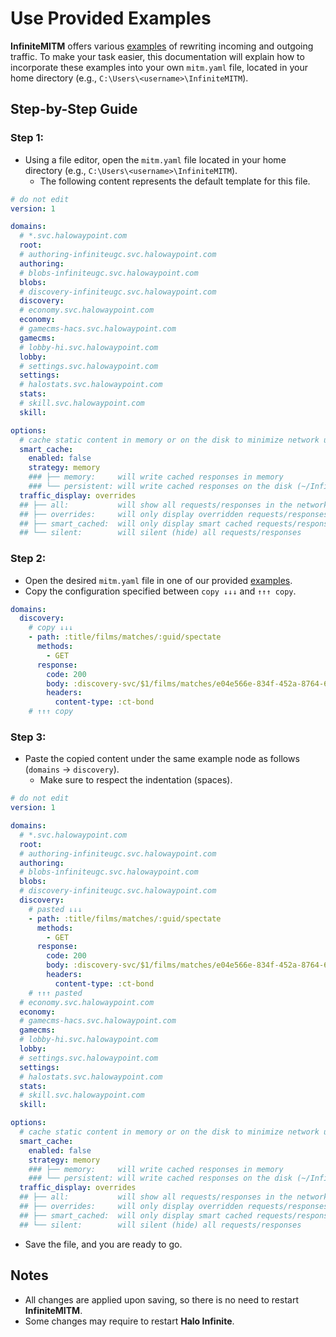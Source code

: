 # Use Provided Examples

**InfiniteMITM** offers various [examples](/examples) of rewriting incoming and outgoing traffic. To make your task easier, this documentation will explain how to incorporate these examples into your own `mitm.yaml` file, located in your home directory (e.g., `C:\Users\<username>\InfiniteMITM`).

## Step-by-Step Guide

### Step 1:

-   Using a file editor, open the `mitm.yaml` file located in your home directory (e.g., `C:\Users\<username>\InfiniteMITM`).
    -   The following content represents the default template for this file.

```yaml
# do not edit
version: 1

domains:
  # *.svc.halowaypoint.com
  root:
  # authoring-infiniteugc.svc.halowaypoint.com
  authoring:
  # blobs-infiniteugc.svc.halowaypoint.com
  blobs:
  # discovery-infiniteugc.svc.halowaypoint.com
  discovery:
  # economy.svc.halowaypoint.com
  economy:
  # gamecms-hacs.svc.halowaypoint.com
  gamecms:
  # lobby-hi.svc.halowaypoint.com
  lobby:
  # settings.svc.halowaypoint.com
  settings:
  # halostats.svc.halowaypoint.com
  stats:
  # skill.svc.halowaypoint.com
  skill:

options:
  # cache static content in memory or on the disk to minimize network usage and enhance game's performance
  smart_cache:
    enabled: false
    strategy: memory
    ### ├── memory:     will write cached responses in memory
    ### └── persistent: will write cached responses on the disk (~/InfiniteMITM/cache)
  traffic_display: overrides
  ## ├── all:           will show all requests/responses in the network table
  ## ├── overrides:     will only display overridden requests/responses in the network table
  ## ├── smart_cached:  will only display smart cached requests/responses in the network table
  ## └── silent:        will silent (hide) all requests/responses
```

### Step 2:

-   Open the desired `mitm.yaml` file in one of our provided [examples](/examples).
-   Copy the configuration specified between `copy ↓↓↓` and `↑↑↑ copy`.

```yaml
domains:
  discovery:
    # copy ↓↓↓
    - path: :title/films/matches/:guid/spectate
      methods:
        - GET
      response:
        code: 200
        body: :discovery-svc/$1/films/matches/e04e566e-834f-452a-8764-6fea1cd9dfa3/spectate
        headers:
          content-type: :ct-bond
    # ↑↑↑ copy
```

### Step 3:

-   Paste the copied content under the same example node as follows (`domains` → `discovery`).
    -   Make sure to respect the indentation (spaces).

```yaml
# do not edit
version: 1

domains:
  # *.svc.halowaypoint.com
  root:
  # authoring-infiniteugc.svc.halowaypoint.com
  authoring:
  # blobs-infiniteugc.svc.halowaypoint.com
  blobs:
  # discovery-infiniteugc.svc.halowaypoint.com
  discovery:
    # pasted ↓↓↓
    - path: :title/films/matches/:guid/spectate
      methods:
        - GET
      response:
        code: 200
        body: :discovery-svc/$1/films/matches/e04e566e-834f-452a-8764-6fea1cd9dfa3/spectate
        headers:
          content-type: :ct-bond
    # ↑↑↑ pasted
  # economy.svc.halowaypoint.com
  economy:
  # gamecms-hacs.svc.halowaypoint.com
  gamecms:
  # lobby-hi.svc.halowaypoint.com
  lobby:
  # settings.svc.halowaypoint.com
  settings:
  # halostats.svc.halowaypoint.com
  stats:
  # skill.svc.halowaypoint.com
  skill:

options:
  # cache static content in memory or on the disk to minimize network usage and enhance game's performance
  smart_cache:
    enabled: false
    strategy: memory
    ### ├── memory:     will write cached responses in memory
    ### └── persistent: will write cached responses on the disk (~/InfiniteMITM/cache)
  traffic_display: overrides
  ## ├── all:           will show all requests/responses in the network table
  ## ├── overrides:     will only display overridden requests/responses in the network table
  ## ├── smart_cached:  will only display smart cached requests/responses in the network table
  ## └── silent:        will silent (hide) all requests/responses
```

-   Save the file, and you are ready to go.

## Notes

-   All changes are applied upon saving, so there is no need to restart **InfiniteMITM**.
-   Some changes may require to restart **Halo Infinite**.
